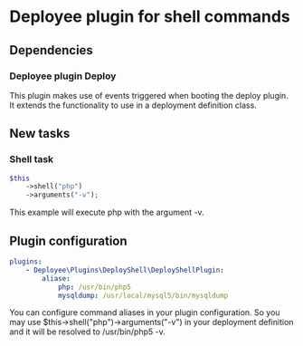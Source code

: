 Deployee plugin for shell commands
==============================
## Dependencies
### Deployee plugin Deploy
This plugin makes use of events triggered when booting the deploy plugin. It extends the functionality to use in a deployment definition class.

## New tasks
### Shell task
```php
$this
    ->shell("php")
    ->arguments("-v");
```
This example will execute php with the argument -v.

## Plugin configuration
```yaml
plugins:
    - Deployee\Plugins\DeployShell\DeployShellPlugin:
        aliase:
            php: /usr/bin/php5
            mysqldump: /usr/local/mysql5/bin/mysqldump
```
You can configure command aliases in your plugin configuration. So you may use $this->shell("php")->arguments("-v") in your deployment definition and it will be resolved to /usr/bin/php5 -v.
